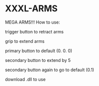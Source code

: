 # XXXL-ARMS
MEGA ARMS!!!
How to use:

trigger button to retract arms

grip to extend arms

primary button to default (0. 0. 0)

secondary button to extend by 5

secondary button again to go to default (0.1)

download .dll to use
